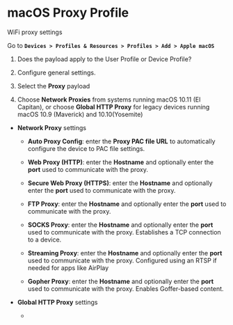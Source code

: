 # macOS Proxy Profile

WiFi proxy settings 

Go to **`Devices > Profiles & Resources > Profiles > Add > Apple macOS`**

1.  Does the payload apply to the User Profile or Device Profile?

2.  Configure general settings.

3.  Select the **Proxy** payload

4.  Choose **Network Proxies** from systems running macOS 10.11 (El Capitan), or
    choose **Global HTTP Proxy** for legacy devices running macOS 10.9
    (Maverick) and 10.10(Yosemite)

-   **Network Proxy** settings

    -   **Auto Proxy Config**: enter the **Proxy PAC file URL** to automatically
        configure the device to PAC file settings.

    -   **Web Proxy (HTTP)**: enter the **Hostname** and optionally enter the
        **port** used to communicate with the proxy. 

    -   **Secure Web Proxy (HTTPS)**: enter the **Hostname** and optionally enter the
        **port** used to communicate with the proxy. 

    -   **FTP Proxy**: enter the **Hostname** and optionally enter the
        **port** used to communicate with the proxy. 

    -   **SOCKS Proxy**: enter the **Hostname** and optionally enter the
        **port** used to communicate with the proxy. Establishes a TCP
        connection to a device.

    -   **Streaming Proxy**: enter the **Hostname** and optionally enter the
        **port** used to communicate with the proxy. Configured using an RTSP if
        needed for apps like AirPlay

    -   **Gopher Proxy**: enter the **Hostname** and optionally enter the
        **port** used to communicate with the proxy. Enables Goffer-based
        content.

-   **Global HTTP Proxy** settings

    -   


